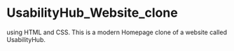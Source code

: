 # UsabilityHub_Website_clone
using HTML and CSS. This is a modern Homepage clone of a website called UsabilityHub.
